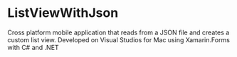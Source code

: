 # ListViewWithJson
Cross platform mobile application that reads from a JSON file and creates a custom list view. 
Developed on Visual Studios for Mac using Xamarin.Forms with C# and .NET
